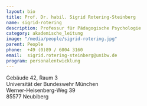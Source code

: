 ```yaml
---
layout: bio
title: Prof. Dr. habil. Sigrid Rotering-Steinberg
name: sigrid-rotering
description: Professur für Pädagogische Psychologie 
category: akademische_leitung
image: "/media/people/sigrid-rotering.jpg"
parent: People
phone:  +49 (0)89 / 6004 3160
email:  sigrid.rotering-steinberg@unibw.de
program: personalentwicklung
---
```


Gebäude 42, Raum 3<br>
Universität der Bundeswehr München<br>
Werner-Heisenberg-Weg 39<br>
85577 Neubiberg
